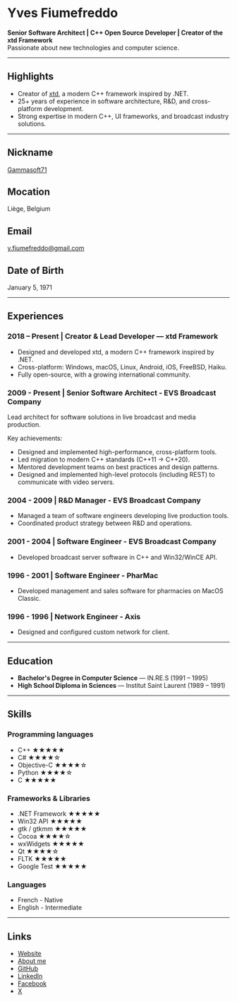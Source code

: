 # Yves Fiumefreddo

**Senior Software Architect | C++ Open Source Developer | Creator of the xtd Framework**  
Passionate about new technologies and computer science.

---

## Highlights

- Creator of [xtd](https://gammasoft71.github.io/xtd), a modern C++ framework inspired by .NET.
- 25+ years of experience in software architecture, R&D, and cross-platform development.
- Strong expertise in modern C++, UI frameworks, and broadcast industry solutions.

---

## Nickname

[Gammasoft71](https://gammasoft71.github.io)
​
## Mocation

Liège, Belgium

## Email

[y.fiumefreddo@gmail.com](mailto:y.fiumefreddo@gmail.com])
​
## Date of Birth

January 5, 1971

---

## Experiences

### 2018 – Present | Creator & Lead Developer — xtd Framework

- Designed and developed xtd, a modern C++ framework inspired by .NET.
- Cross-platform: Windows, macOS, Linux, Android, iOS, FreeBSD, Haiku.
- Fully open-source, with a growing international community.

### 2009 - Present | Senior Software Architect - EVS Broadcast Company

Lead architect for software solutions in live broadcast and media production.  

Key achievements:
- Designed and implemented high-performance, cross-platform tools.
- Led migration to modern C++ standards (C++11 → C++20).
- Mentored development teams on best practices and design patterns.
- Designed and implemented high-level protocols (including REST) to communicate with video servers.

### 2004 - 2009 | R&D Manager - EVS Broadcast Company

- Managed a team of software engineers developing live production tools.
- Coordinated product strategy between R&D and operations.

### 2001 - 2004 | Software Engineer - EVS Broadcast Company

- Developed broadcast server software in C++ and Win32/WinCE API.

### 1996 - 2001 | Software Engineer - PharMac

- Developed management and sales software for pharmacies on MacOS Classic.

### 1996 - 1996 | Network Engineer - Axis

- Designed and configured custom network for client.

---

## Education

- **Bachelor's Degree in Computer Science** — IN.RE.S (1991 – 1995)
- **High School Diploma in Sciences** — Institut Saint Laurent (1989 – 1991)

---

## Skills

### Programming languages

- C++ ★★★★★ 
- C# ★★★★☆ 
- Objective-C ★★★★☆ 
- Python ★★★★☆
- C ★★★★★

### Frameworks & Libraries

- .NET Framework ★★★★★
- Win32 API ★★★★★
- gtk / gtkmm ★★★★★
- Cocoa ★★★★☆
- wxWidgets ★★★★★
- Qt ★★★★☆
- FLTK ★★★★★
- Google Test ★★★★★

### Languages

* French - Native
* English - Intermediate

---

## Links

- [Website](https://yfiumefreddo.github.io)
- [About me](https://about.me/yves.fiumefreddo)
- [GitHub](https://github.com/yfiumefreddo)
- [LinkedIn](https://www.linkedin.com/in/yves-fiumefreddo-0430441a/)
- [Facebook](https://www.facebook.com/yves.fiumefreddo/)
- [X](https://x.com/yfi1971)

